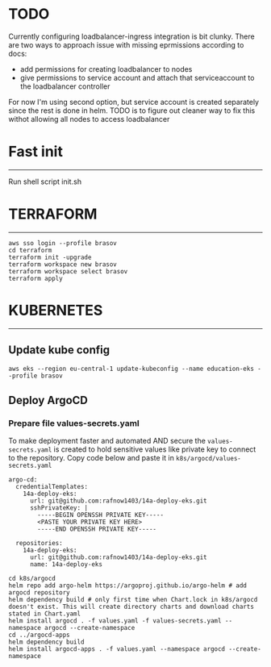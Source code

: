 # TODO
Currently configuring loadbalancer-ingress integration is bit clunky. There are two ways to approach issue with missing eprmissions according to docs:
 - add permissions for creating loadbalancer to nodes
 - give permissions to service account and attach that serviceaccount to the loadbalancer controller

For now I'm using second option, but service account is created separately since the rest is done in helm. TODO is to figure out cleaner way to fix this withot allowing all nodes to access loadbalancer

# Fast init
---
Run shell script init.sh

# TERRAFORM
---
```
aws sso login --profile brasov
cd terraform
terraform init -upgrade
terraform workspace new brasov
terraform workspace select brasov
terraform apply
```

# KUBERNETES
---
## Update kube config
`aws eks --region eu-central-1 update-kubeconfig --name education-eks --profile brasov`

## Deploy ArgoCD

### Prepare file values-secrets.yaml
To make deployment faster and automated AND secure the `values-secrets.yaml` is created to hold sensitive values like private key to connect to the repository. Copy code below and paste it in `k8s/argocd/values-secrets.yaml`
```
argo-cd:
  credentialTemplates:
    14a-deploy-eks:
      url: git@github.com:rafnow1403/14a-deploy-eks.git
      sshPrivateKey: |
        -----BEGIN OPENSSH PRIVATE KEY-----
        <PASTE YOUR PRIVATE KEY HERE>
        -----END OPENSSH PRIVATE KEY-----

  repositories:
    14a-deploy-eks:
      url: git@github.com:rafnow1403/14a-deploy-eks.git
      name: 14a-deploy-eks 
```

```
cd k8s/argocd
helm repo add argo-helm https://argoproj.github.io/argo-helm # add argocd repository
helm dependency build # only first time when Chart.lock in k8s/argocd doesn't exist. This will create directory charts and download charts stated in Chart.yaml
helm install argocd . -f values.yaml -f values-secrets.yaml --namespace argocd --create-namespace
cd ../argocd-apps
helm dependency build
helm install argocd-apps . -f values.yaml --namespace argocd --create-namespace
```
